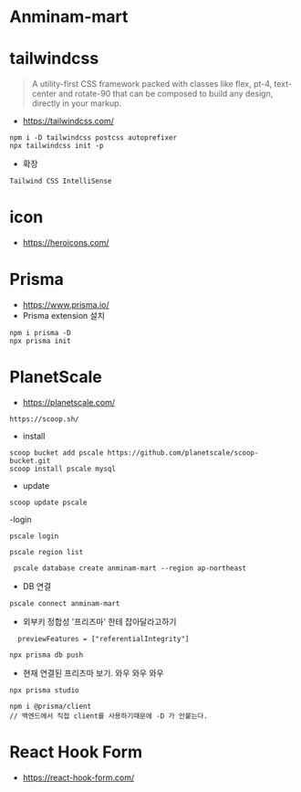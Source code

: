 # Anminam-mart

# tailwindcss

> A utility-first CSS framework packed with classes like flex, pt-4, text-center and rotate-90 that can be composed to build any design, directly in your markup.

- https://tailwindcss.com/

```
npm i -D tailwindcss postcss autoprefixer
npx tailwindcss init -p
```

- 확장

```
Tailwind CSS IntelliSense
```

# icon

- https://heroicons.com/

# Prisma

- https://www.prisma.io/
- Prisma extension 설치

```
npm i prisma -D
npx prisma init
```

# PlanetScale

- https://planetscale.com/

```
https://scoop.sh/
```

- install

```
scoop bucket add pscale https://github.com/planetscale/scoop-bucket.git
scoop install pscale mysql

```

- update

```
scoop update pscale
```

-login

```
pscale login
```

```
pscale region list
```

```
 pscale database create anminam-mart --region ap-northeast
```

- DB 연결

```
pscale connect anminam-mart
```

- 외부키 정합성 '프리즈마' 한테 잡아달라고하기

```
  previewFeatures = ["referentialIntegrity"]

```

```
npx prisma db push
```

- 현재 연결된 프리즈마 보기. 와우 와우 와우

```
npx prisma studio
```

```
npm i @prisma/client
// 백엔드에서 직접 client를 사용하기때문에 -D 가 안붙는다.

```

# React Hook Form

- https://react-hook-form.com/
